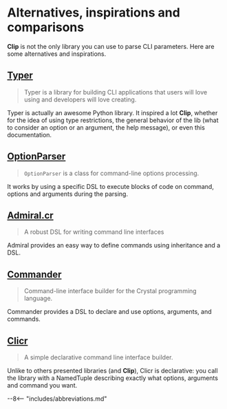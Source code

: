 # Alternatives, inspirations and comparisons

**Clip** is not the only library you can use to parse CLI parameters.
Here are some alternatives and inspirations.

## <a href="https://typer.tiangolo.com" class="external-link" target="_blank">Typer</a>

> Typer is a library for building CLI applications that users will love using and developers will love creating.

Typer is actually an awesome Python library.
It inspired a lot **Clip**, whether for the idea of using type restrictions, the general behavior of the lib (what to consider an option or an argument, the help message), or even this documentation.

## <a href="https://crystal-lang.org/api/1.0.0/OptionParser.html" class="external-link" target="_blank">OptionParser</a>

> `OptionParser` is a class for command-line options processing.

It works by using a specific DSL to execute blocks of code on command, options and arguments during the parsing.

## <a href="https://github.com/jwaldrip/admiral.cr" class="external-link" target="_blank">Admiral.cr</a>

> A robust DSL for writing command line interfaces

Admiral provides an easy way to define commands using inheritance and a DSL.

## <a href="https://github.com/mrrooijen/commander" class="external-link" target="_blank">Commander</a>

> Command-line interface builder for the Crystal programming language.

Commander provides a DSL to declare and use options, arguments, and commands.

## <a href="https://github.com/j8r/clicr" class="external-link" target="_blank">Clicr</a>

> A simple declarative command line interface builder.

Unlike to others presented libraries (and **Clip**), Clicr is declarative: you call the library with a NamedTuple describing exactly what options, arguments and command you want.

--8<-- "includes/abbreviations.md"
